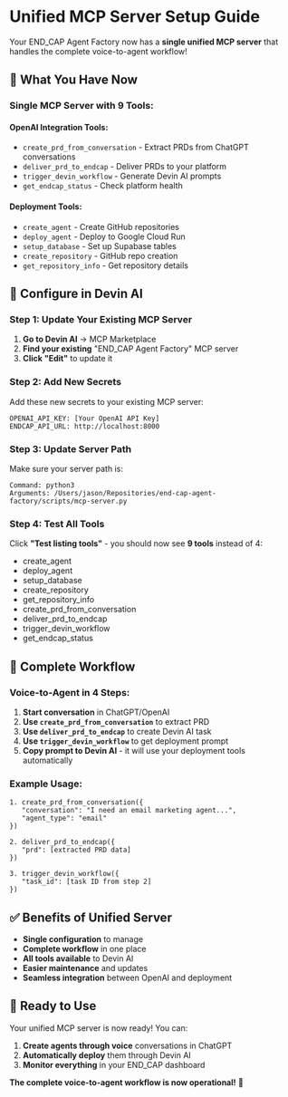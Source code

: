# Unified MCP Server Setup Guide

Your END_CAP Agent Factory now has a **single unified MCP server** that handles the complete voice-to-agent workflow!

## 🎯 **What You Have Now**

### **Single MCP Server with 9 Tools:**

#### **OpenAI Integration Tools:**
- `create_prd_from_conversation` - Extract PRDs from ChatGPT conversations
- `deliver_prd_to_endcap` - Deliver PRDs to your platform
- `trigger_devin_workflow` - Generate Devin AI prompts
- `get_endcap_status` - Check platform health

#### **Deployment Tools:**
- `create_agent` - Create GitHub repositories
- `deploy_agent` - Deploy to Google Cloud Run
- `setup_database` - Set up Supabase tables
- `create_repository` - GitHub repo creation
- `get_repository_info` - Get repository details

## 🚀 **Configure in Devin AI**

### **Step 1: Update Your Existing MCP Server**

1. **Go to Devin AI** → MCP Marketplace
2. **Find your existing** "END_CAP Agent Factory" MCP server
3. **Click "Edit"** to update it

### **Step 2: Add New Secrets**

Add these new secrets to your existing MCP server:

```
OPENAI_API_KEY: [Your OpenAI API Key]
ENDCAP_API_URL: http://localhost:8000
```

### **Step 3: Update Server Path**

Make sure your server path is:
```
Command: python3
Arguments: /Users/jason/Repositories/end-cap-agent-factory/scripts/mcp-server.py
```

### **Step 4: Test All Tools**

Click **"Test listing tools"** - you should now see **9 tools** instead of 4:
- create_agent
- deploy_agent
- setup_database
- create_repository
- get_repository_info
- create_prd_from_conversation
- deliver_prd_to_endcap
- trigger_devin_workflow
- get_endcap_status

## 🎉 **Complete Workflow**

### **Voice-to-Agent in 4 Steps:**

1. **Start conversation** in ChatGPT/OpenAI
2. **Use `create_prd_from_conversation`** to extract PRD
3. **Use `deliver_prd_to_endcap`** to create Devin AI task
4. **Use `trigger_devin_workflow`** to get deployment prompt
5. **Copy prompt to Devin AI** - it will use your deployment tools automatically

### **Example Usage:**

```
1. create_prd_from_conversation({
   "conversation": "I need an email marketing agent...",
   "agent_type": "email"
})

2. deliver_prd_to_endcap({
   "prd": [extracted PRD data]
})

3. trigger_devin_workflow({
   "task_id": [task ID from step 2]
})
```

## ✅ **Benefits of Unified Server**

- **Single configuration** to manage
- **Complete workflow** in one place
- **All tools available** to Devin AI
- **Easier maintenance** and updates
- **Seamless integration** between OpenAI and deployment

## 🎯 **Ready to Use**

Your unified MCP server is now ready! You can:

1. **Create agents through voice** conversations in ChatGPT
2. **Automatically deploy** them through Devin AI
3. **Monitor everything** in your END_CAP dashboard

**The complete voice-to-agent workflow is now operational!** 🚀
